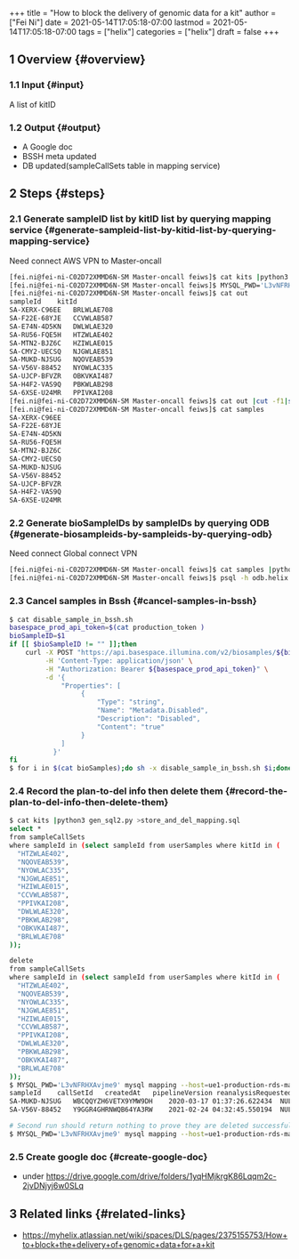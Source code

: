 +++
title = "How to block the delivery of genomic data for a kit"
author = ["Fei Ni"]
date = 2021-05-14T17:05:18-07:00
lastmod = 2021-05-14T17:05:18-07:00
tags = ["helix"]
categories = ["helix"]
draft = false
+++

## <span class="section-num">1</span> Overview {#overview}


### <span class="section-num">1.1</span> Input {#input}

A list of kitID


### <span class="section-num">1.2</span> Output {#output}

-   A Google doc
-   BSSH meta updated
-   DB updated(sampleCallSets table in mapping service)


## <span class="section-num">2</span> Steps {#steps}


### <span class="section-num">2.1</span> Generate sampleID list by kitID list by querying mapping service {#generate-sampleid-list-by-kitid-list-by-querying-mapping-service}

Need connect AWS VPN to Master-oncall

```bash
[fei.ni@fei-ni-C02D72XMMD6N-SM Master-oncall feiws]$ cat kits |python3 gen_sql.py >samples.sql
[fei.ni@fei-ni-C02D72XMMD6N-SM Master-oncall feiws]$ MYSQL_PWD='L3vNFRHXAvjme9' mysql mapping --host=ue1-production-rds-mapping-002.cluster-crbiutp3k1kf.us-east-1.rds.amazonaws.com --port=3306 --user='mapping-service' <samples.sql >out
[fei.ni@fei-ni-C02D72XMMD6N-SM Master-oncall feiws]$ cat out
sampleId	kitId
SA-XERX-C96EE	BRLWLAE708
SA-F22E-68YJE	CCVWLAB587
SA-E74N-4D5KN	DWLWLAE320
SA-RU56-FQE5H	HTZWLAE402
SA-MTN2-BJZ6C	HZIWLAE015
SA-CMY2-UECSQ	NJGWLAE851
SA-MUKD-NJSUG	NQOVEAB539
SA-V56V-88452	NYOWLAC335
SA-UJCP-BFVZR	OBKVKAI487
SA-H4F2-VAS9Q	PBKWLAB298
SA-6XSE-U24MR	PPIVKAI208
[fei.ni@fei-ni-C02D72XMMD6N-SM Master-oncall feiws]$ cat out |cut -f1|sed -e '1d' >samples
[fei.ni@fei-ni-C02D72XMMD6N-SM Master-oncall feiws]$ cat samples
SA-XERX-C96EE
SA-F22E-68YJE
SA-E74N-4D5KN
SA-RU56-FQE5H
SA-MTN2-BJZ6C
SA-CMY2-UECSQ
SA-MUKD-NJSUG
SA-V56V-88452
SA-UJCP-BFVZR
SA-H4F2-VAS9Q
SA-6XSE-U24MR
```


### <span class="section-num">2.2</span> Generate bioSampleIDs by sampleIDs by querying ODB {#generate-biosampleids-by-sampleids-by-querying-odb}

Need connect Global connect VPN

```bash
[fei.ni@fei-ni-C02D72XMMD6N-SM Master-oncall feiws]$ cat samples |python3 gen_sql3.py > in_odb.sql
[fei.ni@fei-ni-C02D72XMMD6N-SM Master-oncall feiws]$ psql -h odb.helix.com -p 5439 -U opsread odb <in_odb.sql | sed -e '1,2d' |grep -v rows|awk '{print $1}' >bioSamples
```


### <span class="section-num">2.3</span> Cancel samples in Bssh {#cancel-samples-in-bssh}

```bash
$ cat disable_sample_in_bssh.sh
basespace_prod_api_token=$(cat production_token )
bioSampleID=$1
if [[ $bioSampleID != "" ]];then
    curl -X POST "https://api.basespace.illumina.com/v2/biosamples/${bioSampleID}/properties" \
         -H 'Content-Type: application/json' \
         -H "Authorization: Bearer ${basespace_prod_api_token}" \
         -d '{
             "Properties": [
                  {
                      "Type": "string",
                      "Name": "Metadata.Disabled",
                      "Description": "Disabled",
                      "Content": "true"
                  }
             ]
           }'
fi
$ for i in $(cat bioSamples);do sh -x disable_sample_in_bssh.sh $i;done
```


### <span class="section-num">2.4</span> Record the plan-to-del info then delete them {#record-the-plan-to-del-info-then-delete-them}

```bash
$ cat kits |python3 gen_sql2.py >store_and_del_mapping.sql
select *
from sampleCallSets
where sampleId in (select sampleId from userSamples where kitId in (
  "HTZWLAE402",
  "NQOVEAB539",
  "NYOWLAC335",
  "NJGWLAE851",
  "HZIWLAE015",
  "CCVWLAB587",
  "PPIVKAI208",
  "DWLWLAE320",
  "PBKWLAB298",
  "OBKVKAI487",
  "BRLWLAE708"
));

delete
from sampleCallSets
where sampleId in (select sampleId from userSamples where kitId in (
  "HTZWLAE402",
  "NQOVEAB539",
  "NYOWLAC335",
  "NJGWLAE851",
  "HZIWLAE015",
  "CCVWLAB587",
  "PPIVKAI208",
  "DWLWLAE320",
  "PBKWLAB298",
  "OBKVKAI487",
  "BRLWLAE708"
));
$ MYSQL_PWD='L3vNFRHXAvjme9' mysql mapping --host=ue1-production-rds-mapping-002.cluster-crbiutp3k1kf.us-east-1.rds.amazonaws.com --port=3306 --user='mapping-service' <store_and_del_mapping.sql
sampleId	callSetId	createdAt	pipelineVersion	reanalysisRequestedAt	analysisId
SA-MUKD-NJSUG	WBCQQYZH6VETX9YMW9DH	2020-03-17 01:37:26.622434	NULL	NULL	AN-JZE32YCTXQFSJ5X2NLF5JHXKQXHMK7ZK
SA-V56V-88452	Y9GGR4GHRNWQB64YA3RW	2021-02-24 04:32:45.550194	NULL	NULL	AN-FBMT6YKCKZEWOSN6NWDJIWGREZ2BCV6J

# Second run should return nothing to prove they are deleted successfully
$ MYSQL_PWD='L3vNFRHXAvjme9' mysql mapping --host=ue1-production-rds-mapping-002.cluster-crbiutp3k1kf.us-east-1.rds.amazonaws.com --port=3306 --user='mapping-service' <store_and_del_mapping.sql


```


### <span class="section-num">2.5</span> Create google doc {#create-google-doc}

-   under <https://drive.google.com/drive/folders/1yqHMjkrgK86Lqqm2c-2jvDNjyj6w0SLq>


## <span class="section-num">3</span> Related links {#related-links}

-   <https://myhelix.atlassian.net/wiki/spaces/DLS/pages/2375155753/How+to+block+the+delivery+of+genomic+data+for+a+kit>
